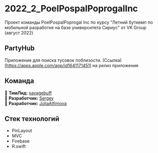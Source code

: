 # 2022_2_PoelPospalPoprogalInc
Проект команды PoelPospalPoprogal Inc по курсу "Летний буткемп по мобильной разработке на базе университета Сириус" от VK Group (август 2022)
  
## PartyHub
Приложение для поиска тусовок поблизости.
(Ссылка)[https://apps.apple.com/app/id1641171451] на релиз приложения
  
## Команда  
:boy: **ТимЛид:** [savagebuff](https://github.com/savagebuff)  
:boy: **Разработчик:** [Sergey](https://github.com/swiftizer)  
:girl: **Разработчик:** [JuliaAlfimova](https://github.com/JuliaAlfimova)
  
## Стек технологий
* PinLayout  
* MVC  
* Firebase
* R.swift
